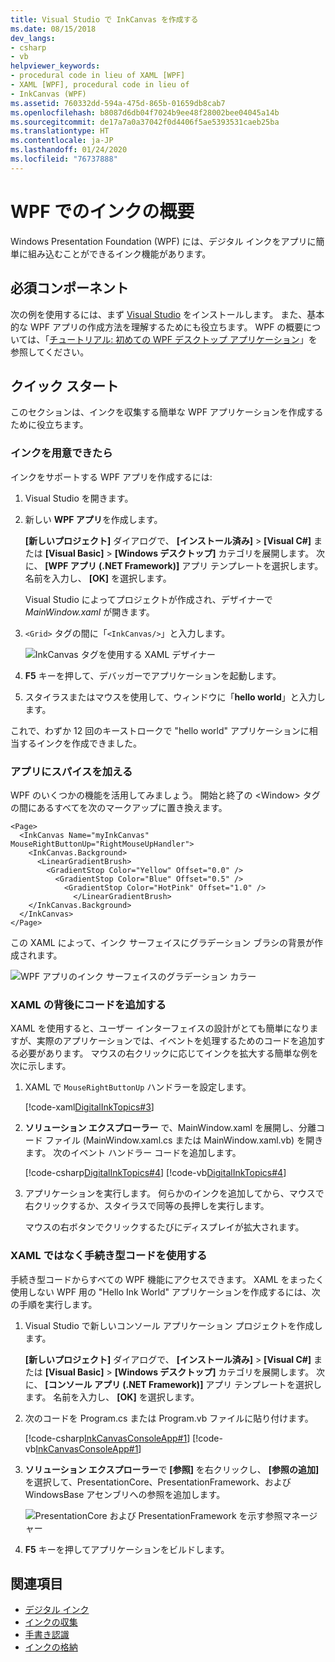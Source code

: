 ```yaml
---
title: Visual Studio で InkCanvas を作成する
ms.date: 08/15/2018
dev_langs:
- csharp
- vb
helpviewer_keywords:
- procedural code in lieu of XAML [WPF]
- XAML [WPF], procedural code in lieu of
- InkCanvas (WPF)
ms.assetid: 760332dd-594a-475d-865b-01659db8cab7
ms.openlocfilehash: b8087d6db04f7024b9ee48f28002bee04045a14b
ms.sourcegitcommit: de17a7a0a37042f0d4406f5ae5393531caeb25ba
ms.translationtype: HT
ms.contentlocale: ja-JP
ms.lasthandoff: 01/24/2020
ms.locfileid: "76737888"
---
```

# <a name="get-started-with-ink-in-wpf"></a>WPF でのインクの概要

Windows Presentation Foundation (WPF) には、デジタル インクをアプリに簡単に組み込むことができるインク機能があります。

## <a name="prerequisites"></a>必須コンポーネント

次の例を使用するには、まず [Visual Studio](https://visualstudio.microsoft.com/downloads/?utm_medium=microsoft&utm_source=docs.microsoft.com&utm_campaign=inline+link&utm_content=download+vs2019) をインストールします。 また、基本的な WPF アプリの作成方法を理解するためにも役立ちます。 WPF の概要については、「[チュートリアル: 初めての WPF デスクトップ アプリケーション](../getting-started/walkthrough-my-first-wpf-desktop-application.md)」を参照してください。

## <a name="quick-start"></a>クイック スタート

このセクションは、インクを収集する簡単な WPF アプリケーションを作成するために役立ちます。

### <a name="got-ink"></a>インクを用意できたら

インクをサポートする WPF アプリを作成するには:

1. Visual Studio を開きます。

2. 新しい **WPF アプリ**を作成します。

   **[新しいプロジェクト]** ダイアログで、 **[インストール済み]**  >  **[Visual C#]** または **[Visual Basic]**  >  **[Windows デスクトップ]** カテゴリを展開します。 次に、 **[WPF アプリ (.NET Framework)]** アプリ テンプレートを選択します。 名前を入力し、 **[OK]** を選択します。

   Visual Studio によってプロジェクトが作成され、デザイナーで *MainWindow.xaml* が開きます。

3. `<Grid>` タグの間に「`<InkCanvas/>`」と入力します。

   ![InkCanvas タグを使用する XAML デザイナー](./media/getting-started-with-ink/inkcanvas-xaml.png)

4. **F5** キーを押して、デバッガーでアプリケーションを起動します。

5. スタイラスまたはマウスを使用して、ウィンドウに「**hello world**」と入力します。

これで、わずか 12 回のキーストロークで "hello world" アプリケーションに相当するインクを作成できました。

### <a name="spice-up-your-app"></a>アプリにスパイスを加える

WPF のいくつかの機能を活用してみましょう。 開始と終了の \<Window> タグの間にあるすべてを次のマークアップに置き換えます。

```xaml
<Page>
  <InkCanvas Name="myInkCanvas" MouseRightButtonUp="RightMouseUpHandler">
    <InkCanvas.Background>
      <LinearGradientBrush>
        <GradientStop Color="Yellow" Offset="0.0" />
          <GradientStop Color="Blue" Offset="0.5" />
            <GradientStop Color="HotPink" Offset="1.0" />
              </LinearGradientBrush>
    </InkCanvas.Background>
  </InkCanvas>
</Page>
```

この XAML によって、インク サーフェイスにグラデーション ブラシの背景が作成されます。

![WPF アプリのインク サーフェイスのグラデーション カラー](./media/getting-started-with-ink/gradient-colors.png)

### <a name="add-some-code-behind-the-xaml"></a>XAML の背後にコードを追加する

XAML を使用すると、ユーザー インターフェイスの設計がとても簡単になりますが、実際のアプリケーションでは、イベントを処理するためのコードを追加する必要があります。 マウスの右クリックに応じてインクを拡大する簡単な例を次に示します。

1. XAML で `MouseRightButtonUp` ハンドラーを設定します。

   [!code-xaml[DigitalInkTopics#3](~/samples/snippets/csharp/VS_Snippets_Wpf/DigitalInkTopics/CSharp/Window2.xaml#3)]

1. **ソリューション エクスプローラー** で、MainWindow.xaml を展開し、分離コード ファイル (MainWindow.xaml.cs または MainWindow.xaml.vb) を開きます。 次のイベント ハンドラー コードを追加します。

   [!code-csharp[DigitalInkTopics#4](~/samples/snippets/csharp/VS_Snippets_Wpf/DigitalInkTopics/CSharp/Window2.xaml.cs#4)]
   [!code-vb[DigitalInkTopics#4](~/samples/snippets/visualbasic/VS_Snippets_Wpf/DigitalInkTopics/VisualBasic/Window2.xaml.vb#4)]

1. アプリケーションを実行します。 何らかのインクを追加してから、マウスで右クリックするか、スタイラスで同等の長押しを実行します。

   マウスの右ボタンでクリックするたびにディスプレイが拡大されます。

### <a name="use-procedural-code-instead-of-xaml"></a>XAML ではなく手続き型コードを使用する

手続き型コードからすべての WPF 機能にアクセスできます。 XAML をまったく使用しない WPF 用の "Hello Ink World" アプリケーションを作成するには、次の手順を実行します。

1. Visual Studio で新しいコンソール アプリケーション プロジェクトを作成します。

   **[新しいプロジェクト]** ダイアログで、 **[インストール済み]**  >  **[Visual C#]** または **[Visual Basic]**  >  **[Windows デスクトップ]** カテゴリを展開します。 次に、 **[コンソール アプリ (.NET Framework)]** アプリ テンプレートを選択します。 名前を入力し、 **[OK]** を選択します。

1. 次のコードを Program.cs または Program.vb ファイルに貼り付けます。

   [!code-csharp[InkCanvasConsoleApp#1](~/samples/snippets/csharp/VS_Snippets_Wpf/InkCanvasConsoleApp/CSharp/Program.cs#1)]
   [!code-vb[InkCanvasConsoleApp#1](~/samples/snippets/visualbasic/VS_Snippets_Wpf/InkCanvasConsoleApp/VisualBasic/Module1.vb#1)]

1. **ソリューション エクスプローラー**で **[参照]** を右クリックし、 **[参照の追加]** を選択して、PresentationCore、PresentationFramework、および WindowsBase アセンブリへの参照を追加します。

   ![PresentationCore および PresentationFramework を示す参照マネージャー](./media/getting-started-with-ink/reference-manager-presentationcore-presentationframework.png)

1. **F5** キーを押してアプリケーションをビルドします。

## <a name="see-also"></a>関連項目

- [デジタル インク](digital-ink.md)
- [インクの収集](collecting-ink.md)
- [手書き認識](handwriting-recognition.md)
- [インクの格納](storing-ink.md)

